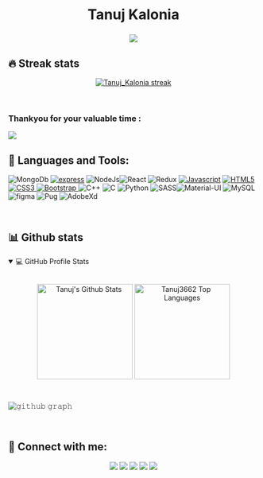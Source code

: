 <h1 align="center">Tanuj Kalonia</h1>
<h3 align="center"><img src="https://readme-typing-svg.herokuapp.com?center=true&vCenter=true&lines=Programmer+%26+Web+Developer"></h3>

<!--About-->


<!-- GitHub Readme Streak Stats-->
## 🔥 Streak stats


<p align="center">
  <a href="https://github.com/Tanuj3662">
    <img  alt="Tanuj_Kalonia streak" src="https://github-readme-streak-stats.herokuapp.com/?user=Tanuj3662&theme=radical&hide_border=true"/>
  </a>
  
</p>

</br>

### Thankyou for your valuable time : 
<a href="https://visitcount.itsvg.in">
  <img src="https://visitcount.itsvg.in/api?id=Tanuj3662&label=Views&color=6&icon=8&pretty=false" />
</a>

## 🚀 Languages and Tools:
<p>
<img src="https://img.icons8.com/color/48/000000/mongodb.png" alt="MongoDb"/>
  <a href="https://expressjs.com" target="_blank"><img src="https://img.shields.io/badge/express.js-%23404d59.svg?style=for-the-badge&logo=express&logoColor=%2361DAFB" alt="express"/></a>
  <img src="https://img.icons8.com/color/48/000000/nodejs.png" alt="NodeJs"/><img src="https://img.icons8.com/plasticine/48/000000/react.png" alt="React"/>
  <img src="https://img.icons8.com/color/48/000000/redux.png" alt="Redux"/>
  <a href="https://developer.mozilla.org/en-US/docs/Web/JavaScript" target="_blank"> <img src="https://img.icons8.com/color/48/000000/javascript.png" alt="Javascript"/></a> 
  <a href="https://www.w3.org/html/" target="_blank"> <img src="https://img.icons8.com/color/48/000000/html-5.png" alt="HTML5"/> </a> 
  <a href="https://www.w3schools.com/css/" target="_blank"> <img src="https://img.icons8.com/color/48/000000/css3.png" alt="CSS3"/> </a> 
  <a href="https://getbootstrap.com" target="_blank"> <img src="https://img.icons8.com/color/48/000000/bootstrap.png" alt="Bootstrap"/> </a> 
  <img src="https://img.icons8.com/color/48/000000/c-plus-plus-logo.png" alt="C++"/>
  <img src="https://img.icons8.com/color/48/000000/c-programming.png" alt="C"/>
  <img src="https://img.icons8.com/color/48/000000/python--v1.png" alt="Python"/>
  <img src="https://img.icons8.com/color/48/000000/sass.png" alt="SASS"/><img src="https://img.icons8.com/color/48/000000/material-ui.png" alt="Material-UI"/>
  <img src="https://img.icons8.com/color/48/000000/mysql-logo.png" alt="MySQL"/>
  <img src="https://img.icons8.com/color/48/000000/figma.png" alt="figma"/>
    <img src="https://img.icons8.com/color/48/000000/pug.png" alt="Pug"/>
  <img src="https://img.icons8.com/color/48/000000/adobe-xd.png" alt="AdobeXd"/>

</p>



</br>

<!--Github Stats-->
## 📊 Github stats


<details open=""> 
  <summary>💻 GitHub Profile Stats</summary>
  <br/>
  <p align="center">
    <a href="https://github.com/Tanuj3662"><img align="center" alt="Tanuj's Github Stats" src="https://github-readme-stats.vercel.app/api/?username=Tanuj3662&show_icons=true&count_private=true&theme=highcontrast&hide_border=true" height="192px"/></a>
  <a href="https://github.com/Tanuj3662"><img align="center" height="192px" alt="Tanuj3662 Top Languages" src="https://github-readme-stats.vercel.app/api/top-langs/?username=Tanuj3662&langs_count=20&layout=compact&theme=highcontrast&hide_border=true" /></a>
  <br/>
  </p>
 
</details>

<!--Contribution Graph-->
</br>

![𝚐𝚒𝚝𝚑𝚞𝚋 𝚐𝚛𝚊𝚙𝚑](https://activity-graph.herokuapp.com/graph?username=Tanuj3662&bg_color=000000&color=F8D866&line=39FF14&area_color=39FF14&point=FFFFFF&hide_border=true&area=true)

</br>

<!--social-->
## 🙋‍ Connect with me:

<p align="center">
<a href="mailto:tanujkalonia2002@gmail.com"><img src="https://img.shields.io/badge/Gmail-D14836?style=for-the-badge&logo=gmail&logoColor=white"/></a>
<a href = "https://www.linkedin.com/in/tanuj-kalonia-070628216/" target= "_blank"><img src="https://img.shields.io/badge/linkedin-%230077B5.svg?style=for-the-badge&logo=linkedin&logoColor=white"/></a>
<a href = "https://www.instagram.com/tanuj_kaloina"_blank"><img src="https://img.shields.io/badge/Tanuj_Kalonia-%23E4405F.svg?style=for-the-badge&logo=Instagram&logoColor=white"/></a>
<a href ="https://github.com/Tanuj3662"><img src="https://img.shields.io/badge/github-%23121011.svg?style=for-the-badge&logo=github&logoColor=white"/></a>
<a href="https://wa.me/919599959651"><img src="https://img.shields.io/badge/WhatsApp-25D366?style=for-the-badge&logo=whatsapp&logoColor=white"/></a>

</p>
